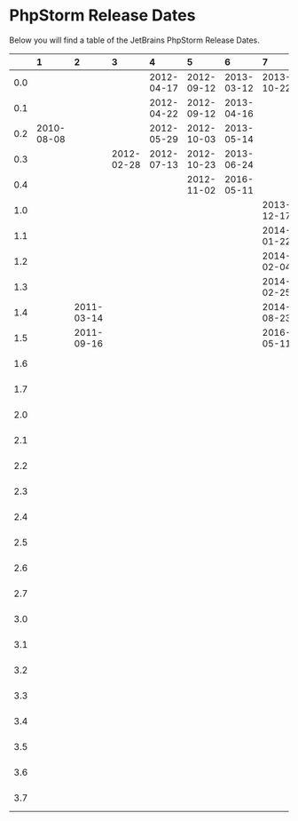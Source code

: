 # PhpStorm Release Dates
Below you will find a table of the JetBrains PhpStorm Release Dates.

|     | 1          | 2          | 3          | 4          | 5          | 6          | 7          | 8          | 9          | 10         | 2016       | 2017       | 2018       | 2019       | 2020       | 2021       | 2022       | 2023       |
|----:|:-----------|:-----------|:-----------|:-----------|:-----------|:-----------|:-----------|:-----------|:-----------|:-----------|:-----------|:-----------|:-----------|:-----------|:-----------|:-----------|:-----------|:-----------|
| 0.0 |            |            |            | 2012-04-17 | 2012-09-12 | 2013-03-12 | 2013-10-22 | 2014-09-16 | 2015-07-09 | 2015-11-02 |            |            |            |            |            |            |            |            |
| 0.1 |            |            |            | 2012-04-22 | 2012-09-12 | 2013-04-16 |            | 2014-09-18 | 2015-08-12 | 2015-11-11 |            |            |            |            |            |            |            |            |
| 0.2 | 2010-08-08 |            |            | 2012-05-29 | 2012-10-03 | 2013-05-14 |            | 2014-12-11 | 2015-08-18 | 2015-12-10 |            |            |            |            |            |            |            |            |
| 0.3 |            |            | 2012-02-28 | 2012-07-13 | 2012-10-23 | 2013-06-24 |            | 2015-02-13 | 2015-07-08 | 2016-01-08 |            |            |            |            |            |            |            |            |
| 0.4 |            |            |            |            | 2012-11-02 | 2016-05-11 |            | 2016-05-11 |            | 2015-11-02 |            |            |            |            |            |            |            |            |
| 1.0 |            |            |            |            |            |            | 2013-12-17 |            |            |            | 2016-03-17 | 2017-03-23 | 2018-03-29 | 2019-03-28 | 2020-04-14 | 2021-04-08 | 2022-04-14 | 2023-04-03 |
| 1.1 |            |            |            |            |            |            | 2014-01-22 |            |            |            | 2016-05-11 | 2017-04-05 | 2018-04-09 | 2019-04-17 | 2020-04-30 | 2021-04-16 | 2022-05-13 | 2023-05-01 |
| 1.2 |            |            |            |            |            |            | 2014-02-04 |            |            |            | 2016-03-17 | 2017-04-12 | 2018-04-25 | 2019-05-08 | 2020-06-03 | 2021-04-30 | 2022-06-02 | 2023-05-17 |
| 1.3 |            |            |            |            |            |            | 2014-02-25 |            |            |            |            | 2017-04-27 | 2018-05-09 | 2019-06-18 | 2020-07-03 | 2021-06-02 | 2022-06-22 |            |
| 1.4 |            | 2011-03-14 |            |            |            |            | 2014-08-23 |            |            |            |            | 2017-05-16 | 2018-05-18 | 2019-09-11 | 2020-07-22 | 2021-07-01 | 2022-07-21 |            |
| 1.5 |            | 2011-09-16 |            |            |            |            | 2016-05-11 |            |            |            |            | 2017-03-13 | 2018-06-07 |            |            |            |            |            |
| 1.6 |            |            |            |            |            |            |            |            |            |            |            |            | 2018-06-15 |            |            |            |            |            |
| 1.7 |            |            |            |            |            |            |            |            |            |            |            |            | 2018-12-04 |            |            |            |            |            |
| 2.0 |            |            |            |            |            |            |            |            |            |            | 2016-07-13 | 2017-07-19 | 2018-07-27 | 2019-07-25 | 2020-07-30 | 2021-07-29 | 2022-08-01 |            |
| 2.1 |            |            |            |            |            |            |            |            |            |            | 2016-08-24 | 2017-08-02 | 2018-08-08 | 2019-08-23 | 2020-08-27 | 2021-08-27 | 2022-08-18 |            |
| 2.2 |            |            |            |            |            |            |            |            |            |            | 2016-10-24 | 2017-08-31 | 2018-08-22 | 2019-09-12 | 2020-09-24 | 2021-09-16 | 2022-09-15 |            |
| 2.3 |            |            |            |            |            |            |            |            |            |            |            | 2017-09-05 | 2018-09-13 | 2019-09-25 | 2020-10-16 | 2021-10-15 | 2022-10-06 |            |
| 2.4 |            |            |            |            |            |            |            |            |            |            |            | 2017-09-15 | 2018-09-27 | 2019-10-30 | 2020-11-25 | 2021-12-23 | 2022-12-01 |            |
| 2.5 |            |            |            |            |            |            |            |            |            |            |            | 2018-03-13 | 2018-10-11 | 2019-11-13 |            |            | 2023-03-20 |            |
| 2.6 |            |            |            |            |            |            |            |            |            |            |            |            | 2018-11-27 |            |            |            |            |            |
| 2.7 |            |            |            |            |            |            |            |            |            |            |            |            | 2019-04-11 |            |            |            |            |            |
| 3.0 |            |            |            |            |            |            |            |            |            |            | 2016-11-24 | 2017-11-29 | 2018-11-22 | 2019-11-28 | 2020-12-03 | 2021-12-02 | 2022-12-05 |            |
| 3.1 |            |            |            |            |            |            |            |            |            |            | 2016-12-07 | 2017-12-13 | 2018-12-06 | 2019-12-19 | 2020-12-31 | 2021-12-30 | 2022-12-28 |            |
| 3.2 |            |            |            |            |            |            |            |            |            |            | 2016-12-21 | 2017-12-22 | 2018-12-19 | 2020-01-22 | 2021-01-27 | 2022-01-31 | 2023-01-31 |            |
| 3.3 |            |            |            |            |            |            |            |            |            |            | 2017-03-08 | 2018-01-18 | 2019-01-09 | 2020-02-12 | 2021-03-16 | 2022-03-17 | 2023-03-13 |            |
| 3.4 |            |            |            |            |            |            |            |            |            |            | 2017-03-13 | 2018-01-30 | 2019-02-08 | 2020-03-18 |            |            |            |            |
| 3.5 |            |            |            |            |            |            |            |            |            |            |            | 2018-03-13 | 2019-03-07 |            |            |            |            |            |
| 3.6 |            |            |            |            |            |            |            |            |            |            |            | 2018-03-16 | 2019-04-11 |            |            |            |            |            |
| 3.7 |            |            |            |            |            |            |            |            |            |            |            | 2018-12-04 |            |            |            |            |            |            |